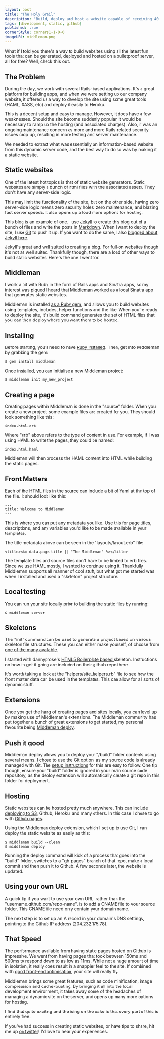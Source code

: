 ```yaml
---
layout: post
title: "The Holy Grail"
description: "Build, deploy and host a website capable of receiving 40 million+ hits per day. For free."
tags: [development, static, github]
published: true
cornerStyle: corners1-1-0-0
imageURL: middleman.png
---
```


What if I told you there's a way to build websites using all the latest fun tools that can be generated, deployed and hosted on a bulletproof server, all for free? Well, check this out.

## The Problem

During the day, we work with several Rails-based applications. It's a great platform for building apps, and when we were setting up our company website, it offered us a way to develop the site using some great tools (HAML, SASS, etc) and deploy it easily to Heroku.

This is a decent setup and easy to manage. However, it does have a few weaknesses. Should the site become suddenly popular, it would be necessary to ramp up the hosting (and associated charges). Also, it was an ongoing maintenance concern as more and more Rails-related security issues crop up, resulting in more testing and server maintenance.

We needed to extract what was essentially an information-based website from this dynamic server code, and the best way to do so was by making it a static website.

## Static websites

One of the latest hot topics is that of static website generators. Static websites are simply a bunch of html files with the associated assets. They don't have any server-side logic.

This may limit the functionality of the site, but on the other side, having zero server-side logic means zero security holes, zero maintenance, and blazing fast server speeds. It also opens up a load more options for hosting.

This blog is an example of one. I use [Jekyll](http://jekyllrb.com/) to create this blog out of a bunch of files and write the posts in [Markdown](http://daringfireball.net/projects/markdown/). When I want to deploy the site, I use [Git](http://git-scm.com/) to push it up. If you want to do the same, I also [blogged about Jekyll here](/blog/jekyll-github-pages/).

Jekyll's great and well suited to creating a blog. For full-on websites though it's not as well suited. Thankfully though, there are a load of other ways to build static websites. Here's the one I went for.

## Middleman

I work a bit with Ruby in the form of Rails apps and Sinatra apps, so my interest was piqued I heard that [Middleman](http://middlemanapp.com/) worked as a local Sinatra app that generates static websites.

Middleman is installed [as a Ruby gem](https://rubygems.org/gems/middleman), and allows you to build websites using templates, includes, helper functions and the like. When you're ready to deploy the site, it's build command generates the set of HTML files that you can then deploy where you want them to be hosted.

## Installing

Before starting, you'll need to have [Ruby installed](http://ruby.about.com/od/tutorials/a/installruby.htm). Then, get into Middleman by grabbing the gem:

    $ gem install middleman

Once installed, you can initialise a new Middleman project:

    $ middleman init my_new_project

## Creating a page

Creating pages within Middleman is done in the "source" folder. When you create a new project, some example files are created for you. They should look something like this:

    index.html.erb

Where "erb" above refers to the type of content in use. For example, if I was using HAML to write the pages, they could be named:

    index.html.haml

Middleman will then process the HAML content into HTML while building the static pages.

## Front Matters

Each of the HTML files in the source can include a bit of Yaml at the top of the file. It should look like this:

    ---
    title: Welcome to Middleman
    ---

This is where you can put any metadata you like. Use this for page titles, descriptions, and any variables you'd like to be made available in your templates.

The title metadata above can be seen in the "layouts/layout.erb" file:

    <title><%= data.page.title || "The Middleman" %></title>

The template files and source files don't have to be limited to erb files. Since we use HAML mostly, I wanted to continue using it. Thankfully Middleman supports all manner of cool stuff, but what got me started was when I installed and used a "skeleton" project structure.

## Local testing

You can run your site locally prior to building the static files by running:

    $ middleman server

## Skeletons

The "init" command can be used to generate a project based on various skeleton file structures. These you can either make yourself, of choose from [one of the many available](http://middlemanapp.com/community/3rd-party-project-templates/).

I started with dannyprose's [HTML5 Boilerplate based ](https://github.com/dannyprose/Middleman-HTML5BP-HAML) skeleton. Instructions on how to get it going are included on their github repo there.

It's worth taking a look at the "helpers/site_helpers.rb" file to see how the front matter data can be used in the templates. This can allow for all sorts of dynamic stuff.

## Extensions

Once you get the hang of creating pages and sites locally, you can level up by making use of Middleman's [extensions](http://middlemanapp.com/advanced/custom/). The Middleman [community](http://middlemanapp.com/community/3rd-party-extensions/) has put together a bunch of great extensions to get started, my personal favourite being [Middleman deploy](http://tvaughan.github.com/middleman-deploy/).

## Push it good

Middleman deploy allows you to deploy your "/build" folder contents using several means. I chose to use the Git option, as my source code is already managed with Git. The [setup instructions](http://tvaughan.github.com/middleman-deploy/) for this are easy to follow. One tip though, ensure your "build" folder is ignored in your main source code repository, as the deploy extension will automatically create a git repo in this folder for deployment.

## Hosting

Static websites can be hosted pretty much anywhere. This can include [deploying to S3](http://www.yearofmoo.com/2012/10/launch-a-static-website-with-simple-s3.html), Github, Heroku, and many others. In this case I chose to go with [Github pages](http://pages.github.com/).

Using the Middleman deploy extension, which I set up to use Git, I can deploy the static website as easily as this:

    $ middleman build --clean
    $ middleman deploy

Running the deploy command will kick of a process that goes into the "build" folder, switches to a "gh-pages" branch of that repo, make a local commit and then push it to Github. A few seconds later, the website is updated.

## Using your own URL

A quick tip if you want to use your own URL, rather than the "username.github.com/repo-name", is to add a CNAME file to your source folder. This CNAME file need only contain your domain name.

The next step is to set up an A record in your domain's DNS settings, pointing to the Github IP address (204.232.175.78).

## That Speed

The performance available from having static pages hosted on Github is impressive. We went from having pages that took between 150ms and 500ms to respond down to as low as 11ms. While not a huge amount of time in isolation, it really does result in a snappier feel to the site. If combined with [good front-end optimisation](/blog/designing-for-speed/), your site will really fly.

Middleman brings some great features, such as code minification, image compression and cache-busting. By bringing it all into the local development environment, it takes away some of the headaches of managing a dynamic site on the server, and opens up many more options for hosting.

I find that quite exciting and the icing on the cake is that every part of this is entirely free.

If you've had success in creating static websites, or have tips to share, hit me up [on twitter](http://twitter.com/donovanh)! I'd love to hear your experiences.


